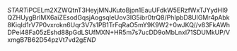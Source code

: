 $START$iPCELm2XZWQtnT3HeyjMNJKutoBjpn1EauUFdkW5ERzfWxTJYydHI9QZHUygBrIMX6aiZEsodGqsjAogsqleUov3IG5ibr0trQ8/PhIpbD8UlGMr4pAbk8KiqId1rV7P0vxrokn6Uqr3V7s1PB1TrFqRaO5mY9K9W2+0wJKQ//v83FkAWhDPei48Fa05zEshd88pGdLSUfMXN+HR5m7s7ucDD9oMbLnxl71SDUMkUP/VxmgB7B62D54pzVt7vd2g$END$
